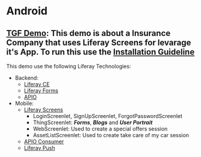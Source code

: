 # Android

## [TGF Demo](https://github.com/liferay-mobile/demos/tree/master/android/forms-screenlet-demo): This demo is about a Insurance Company that uses Liferay Screens for levarage it's App. To run this use the [Installation Guideline](https://github.com/liferay-mobile/demos/edit/master/android/forms-screenlet-demo#installation-guideline)
 This demo use the following Liferay Technologies:
  - Backend:
    - [Liferay CE](https://github.com/liferay/liferay-portal)
    - [Liferay Forms](https://forms.liferay.com)
    - [APIO](https://github.com/liferay/com-liferay-apio-architect)
  - Mobile:
    - [Liferay Screens](https://github.com/liferay/liferay-screens)
      - LoginScreenlet, SignUpScreenlet, ForgotPasswordScreenlet
      - ThingScreenlet: ***Forms***, ***Blogs*** and ***User Portrait***
      - WebScreenlet: Used to create a special offers session
      - AssetListScreenlet: Used to create take care of my car session
    - [APIO Consumer](https://github.com/liferay-mobile/apio-consumer-android)
    - [Liferay Push](https://github.com/liferay-mobile/liferay-push-android)

